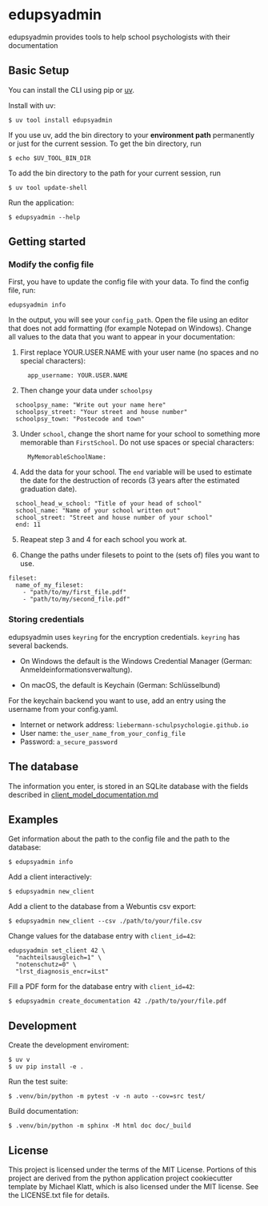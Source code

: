 # edupsyadmin

edupsyadmin provides tools to help school psychologists with their
documentation

## Basic Setup

You can install the CLI using pip or
[uv](https://docs.astral.sh/uv/getting-started/installation).

Install with uv:

    $ uv tool install edupsyadmin

If you use uv, add the bin directory to your **environment path** permanently or just for the current session.
To get the bin directory, run

    $ echo $UV_TOOL_BIN_DIR

To add the bin directory to the path for your current session, run

    $ uv tool update-shell

Run the application:

    $ edupsyadmin --help

## Getting started

### Modify the config file

First, you have to update the config file with your data. To
find the config file, run:

`edupsyadmin info`

In the output, you will see your `config_path`. Open the file
using an editor that does not add formatting (for example
Notepad on Windows). Change all values to the data that you
want to appear in your documentation:

1. First replace YOUR.USER.NAME with your user name (no spaces and no special
   characters):

   `  app_username: YOUR.USER.NAME`

2. Then change your data under `schoolpsy`

  ```
    schoolpsy_name: "Write out your name here"
    schoolpsy_street: "Your street and house number"
    schoolpsy_town: "Postecode and town"
  ```

3. Under `school`, change the short name for your school to something more
   memorable than `FirstSchool`. Do not use spaces or special characters:

   `  MyMemorableSchoolName:`

4. Add the data for your school. The `end` variable will be used to estimate
   the date for the destruction of records (3 years after the estimated
   graduation date).

  ```
    school_head_w_school: "Title of your head of school"
    school_name: "Name of your school written out"
    school_street: "Street and house number of your school"
    end: 11
  ```

5. Reapeat step 3 and 4 for each school you work at.

6. Change the paths under filesets to point to the (sets of) files you want to
   use.

  ```
  fileset:
    name_of_my_fileset:
      - "path/to/my/first_file.pdf"
      - "path/to/my/second_file.pdf"
  ```

### Storing credentials

edupsyadmin uses `keyring` for the encryption credentials. `keyring` has
several backends.

- On Windows the default is the Windows Credential Manager (German:
  Anmeldeinformationsverwaltung).

- On macOS, the default is Keychain (German: Schlüsselbund)

For the keychain backend you want to use, add an entry using the username from
your config.yaml.

- Internet or network address: `liebermann-schulpsychologie.github.io`
- User name: `the_user_name_from_your_config_file`
- Password: `a_secure_password`

## The database

The information you enter, is stored in an SQLite database with the fields
described in [client_model_documentation.md](client_model_documentation.md)

## Examples

Get information about the path to the config file and the path to the database:

    $ edupsyadmin info

Add a client interactively:

    $ edupsyadmin new_client

Add a client to the database from a Webuntis csv export:

    $ edupsyadmin new_client --csv ./path/to/your/file.csv

Change values for the database entry with `client_id=42`:

```
edupsyadmin set_client 42 \
  "nachteilsausgleich=1" \
  "notenschutz=0" \
  "lrst_diagnosis_encr=iLst"
```

Fill a PDF form for the database entry with `client_id=42`:

    $ edupsyadmin create_documentation 42 ./path/to/your/file.pdf

## Development

Create the development enviroment:

    $ uv v
    $ uv pip install -e .

Run the test suite:

    $ .venv/bin/python -m pytest -v -n auto --cov=src test/

Build documentation:

    $ .venv/bin/python -m sphinx -M html doc doc/_build

## License

This project is licensed under the terms of the MIT License. Portions of this
project are derived from the python application project cookiecutter template
by Michael Klatt, which is also licensed under the MIT license. See the
LICENSE.txt file for details.
